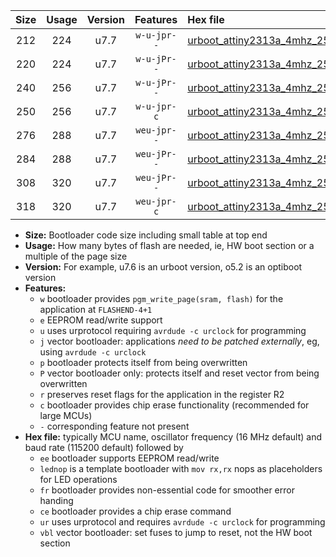 |Size|Usage|Version|Features|Hex file|
|:-:|:-:|:-:|:-:|:--|
|212|224|u7.7|`w-u-jpr--`|[urboot_attiny2313a_4mhz_250000bps_lednop_ur_vbl.hex](https://raw.githubusercontent.com/stefanrueger/urboot.hex/main/mcus/attiny2313a/fcpu_4mhz/250000_bps/urboot_attiny2313a_4mhz_250000bps_lednop_ur_vbl.hex)|
|220|224|u7.7|`w-u-jPr--`|[urboot_attiny2313a_4mhz_250000bps_ur_vbl.hex](https://raw.githubusercontent.com/stefanrueger/urboot.hex/main/mcus/attiny2313a/fcpu_4mhz/250000_bps/urboot_attiny2313a_4mhz_250000bps_ur_vbl.hex)|
|240|256|u7.7|`w-u-jPr--`|[urboot_attiny2313a_4mhz_250000bps_lednop_fr_ur_vbl.hex](https://raw.githubusercontent.com/stefanrueger/urboot.hex/main/mcus/attiny2313a/fcpu_4mhz/250000_bps/urboot_attiny2313a_4mhz_250000bps_lednop_fr_ur_vbl.hex)|
|250|256|u7.7|`w-u-jpr-c`|[urboot_attiny2313a_4mhz_250000bps_lednop_fr_ce_ur_vbl.hex](https://raw.githubusercontent.com/stefanrueger/urboot.hex/main/mcus/attiny2313a/fcpu_4mhz/250000_bps/urboot_attiny2313a_4mhz_250000bps_lednop_fr_ce_ur_vbl.hex)|
|276|288|u7.7|`weu-jpr--`|[urboot_attiny2313a_4mhz_250000bps_ee_lednop_ur_vbl.hex](https://raw.githubusercontent.com/stefanrueger/urboot.hex/main/mcus/attiny2313a/fcpu_4mhz/250000_bps/urboot_attiny2313a_4mhz_250000bps_ee_lednop_ur_vbl.hex)|
|284|288|u7.7|`weu-jPr--`|[urboot_attiny2313a_4mhz_250000bps_ee_ur_vbl.hex](https://raw.githubusercontent.com/stefanrueger/urboot.hex/main/mcus/attiny2313a/fcpu_4mhz/250000_bps/urboot_attiny2313a_4mhz_250000bps_ee_ur_vbl.hex)|
|308|320|u7.7|`weu-jPr--`|[urboot_attiny2313a_4mhz_250000bps_ee_lednop_fr_ur_vbl.hex](https://raw.githubusercontent.com/stefanrueger/urboot.hex/main/mcus/attiny2313a/fcpu_4mhz/250000_bps/urboot_attiny2313a_4mhz_250000bps_ee_lednop_fr_ur_vbl.hex)|
|318|320|u7.7|`weu-jpr-c`|[urboot_attiny2313a_4mhz_250000bps_ee_lednop_fr_ce_ur_vbl.hex](https://raw.githubusercontent.com/stefanrueger/urboot.hex/main/mcus/attiny2313a/fcpu_4mhz/250000_bps/urboot_attiny2313a_4mhz_250000bps_ee_lednop_fr_ce_ur_vbl.hex)|

- **Size:** Bootloader code size including small table at top end
- **Usage:** How many bytes of flash are needed, ie, HW boot section or a multiple of the page size
- **Version:** For example, u7.6 is an urboot version, o5.2 is an optiboot version
- **Features:**
  + `w` bootloader provides `pgm_write_page(sram, flash)` for the application at `FLASHEND-4+1`
  + `e` EEPROM read/write support
  + `u` uses urprotocol requiring `avrdude -c urclock` for programming
  + `j` vector bootloader: applications *need to be patched externally*, eg, using `avrdude -c urclock`
  + `p` bootloader protects itself from being overwritten
  + `P` vector bootloader only: protects itself and reset vector from being overwritten
  + `r` preserves reset flags for the application in the register R2
  + `c` bootloader provides chip erase functionality (recommended for large MCUs)
  + `-` corresponding feature not present
- **Hex file:** typically MCU name, oscillator frequency (16 MHz default) and baud rate (115200 default) followed by
  + `ee` bootloader supports EEPROM read/write
  + `lednop` is a template bootloader with `mov rx,rx` nops as placeholders for LED operations
  + `fr` bootloader provides non-essential code for smoother error handing
  + `ce` bootloader provides a chip erase command
  + `ur` uses urprotocol and requires `avrdude -c urclock` for programming
  + `vbl` vector bootloader: set fuses to jump to reset, not the HW boot section
